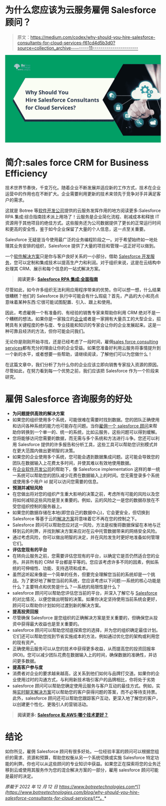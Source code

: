 # 为什么您应该为云服务雇佣 Salesforce 顾问？

> 原文：<https://medium.com/codex/why-should-you-hire-salesforce-consultants-for-cloud-services-f61cd4d5b3d0?source=collection_archive---------11----------------------->

![](img/3f193cf89db0bc4e86da7e21f64f5329.png)

# 简介:sales force CRM for Business Efficiency

技术世界节奏快，千变万化。随着企业不断发展并适应新的工作方式，技术在企业运营中的作用也在不断扩大。企业需要利用更新的技术来领先于竞争对手并满足客户的需求。

这就是 Botree 等[软件开发公司](https://www.botreetechnologies.com/)提供的云服务发挥作用的地方阅读更多:Salesforce RPA 集成:综合指南技术派上用场了！云服务是企业简化流程、削减成本和释放 IT 资源用于其他项目的绝佳方式。这些服务还为公司数据提供了更长的正常运行时间和更高的安全性，鉴于如今企业保留了大量的个人信息，这一点至关重要。

Salesforce 无疑是当今使用最广泛的业务编程阶段之一。对于希望始终如一地处理其业务安排的组织，Salesforce 提供了大量的项目和管理—这正好可以做到。

一个[软件解决方案](https://www.botreetechnologies.com/blog/what-services-does-a-software-development-firm-provide/)只是你与客户良好关系的一小部分。借助 [Salesforce 开发服务](https://www.botreetechnologies.com/blog/salesforce-integration-services/)，您可以定制和集成技术以提高生产力和利润。对于组织来说，这是在云结构中处理其 CRM、展示和每个信息的一站式解决方案。

> **阅读更多:** [**Salesforce RPA 集成:全面指南**](https://www.botreetechnologies.com/blog/rpa-implementation-in-salesforce-a-comprehensive-guide/)

尽管如此，如今许多组织无法利用应用程序带来的优势。你可以想一想，什么结果很糟糕？他们的 Salesforce 执行中可能会有什么瑕疵？首先，产品的大小和亮点意味着某种东西:它很可能试图配置、引入、跟上和使用。

因此，考虑雇佣一个有准备的、有经验的销售专家来帮助你利用 CRM 绝对不是一个糟糕的想法。如果你是一家独立的[企业](https://www.tntra.io/ventures)或者是一家拥有大量员工的大型企业，招聘具有关键程度的参与度、专业技能和知识的专家会让你的企业发展起来。这是一种可靠且经济的方法，但你可能会问我们。

无论你是刚刚开始寻找，还是已经考虑了一段时间，雇佣[sales force consulting services](https://www.botreetechnologies.com/salesforce-consulting-services)都有充分的理由让你的企业受益。如果您准备好利用云服务将事情提升到一个新的水平，或者想要一些帮助，请继续阅读，了解他们可以为您做什么！

在这篇文章中，我们分析了为什么你的企业应该立即向销售专家投入资源的原因。尽管如此，在努力看到每一个优势之前，我们应该把 Salesforce 作为一个阶段来研究。

# 雇佣 Salesforce 咨询服务的好处

*   **为问题提供高效的解决方案**
*   如果您的组织使用多个系统，可能很难在需要时找到数据。您的团队正确使用和访问各种系统的能力也可能存在问题。当你[雇佣一个 salesforce 顾问](https://www.forcetalks.com/top-salesforce-consultants/)来帮助你转换到一个单一的、统一的系统，比如云服务，这些问题可以得到缓解。
*   您将能够访问您需要的数据，而无需与多个系统和方法进行斗争。您还可以利用 Salesforce 提供的许多报告和分析工具，这些工具可以帮助您识别模式并在更大范围内做出更明智的决策。
*   如果您的企业使用多个系统，您可能会遇到数据集成问题。这可能会导致您的团队在数据输入上花费太多时间，并使其难以有效地使用数据。
*   在[企业软件开发公司](https://www.botreetechnologies.com/enterprise-software-development-company)的帮助下，像 Salesforce implementation 这样的单一统一系统可以帮助您的团队减少花费在数据输入上的时间。您无需登录多个系统或使用多个用户 id 就可以访问您需要的信息。
*   **预测并减轻风险**
*   在您做出将对您的组织产生重大影响的决策之前，考虑所有可能的风险以及您将如何减轻这些风险是至关重要的。例如，云的风险之一是您的数据存放在不受您组织控制的服务器上。
*   如果您的数据存储在本地(即您自己的数据中心)，它会更安全，但切换到 Salesforce 等基于云的[解决方案](https://www.tntra.io/case-studies/freight-forwarding)将意味着它不再在您的控制之下。
*   Salesforce 顾问可以帮助您应对这一风险，方法是权衡将数据保留在本地与迁移到云的利弊，并找到解决方案来应对在云中托管数据带来的网络安全风险。
*   通过考虑风险，你可以做出明智的决定，并在风险发生时更好地准备如何管理它们。
*   **评估您现有的平台**
*   在转向云服务之前，您需要评估您现有的平台，以确定它是否仍然适合您的业务。并非所有的 CRM 平台都是平等的。您应该考虑许多不同的因素，例如系统的可伸缩性、功能、支持选项和成本。
*   虽然这听起来像是一个简单的任务，但要完全理解您当前的系统却是一个挑战。为了更好地了解您当前的系统，您应该考虑以下问题:—系统的核心功能是什么？主要特点和优势是什么？—系统的局限性是什么？
*   salesforce 顾问可以帮助您评估您当前的平台，并深入了解它与 [Salesforce](https://www.botreetechnologies.com/blog/rpa-implementation-in-salesforce-a-comprehensive-guide/) 的对比情况，以便您做出明智的决策。如果你决定坚持使用当前系统会更好，顾问可以帮助你计划如何过渡到新的解决方案。
*   **提高投资回报**
*   尽管确保 Salesforce 是您组织的正确解决方案是至关重要的，但确保您从投资中获得最大收益也是至关重要的。
*   salesforce 顾问可以帮助您彻底探索您的选择，并为您的组织确定最佳计划。它们还可以帮助您找到节省实施成本的方法，例如通过优化您的架构或利用您的现有资产。
*   正确使用云服务可以从您的技术中获得更多收益，从而提高您的投资回报率(ROI)。您可以减少团队花费在数据输入上的时间，确保数据的准确性，并访问更多数据。
*   **提高客户参与度**
*   消费者对企业的要求越来越高，这关系到他们如何与品牌打交道。如果你的企业使用过时的沟通方式，与利用新技术吸引客户的品牌相比，你将处于劣势
*   salesforce 顾问可以帮助您确定使用云服务与客户互动的最佳方式。例如，实施[实时聊天解决方案](https://www.tntra.io/case-studies/music-chat-application)可以帮助您的客户获得问题的答案，而不必等待支持票。此外，salesforce 顾问还可以帮助您跟踪客户互动，更深入地了解您的客户，以创建更个性化、更吸引人的营销活动。

> **阅读更多:** [**Salesforce 和 AWS:哪个技术更好？**](https://www.botreetechnologies.com/blog/salesforce-vs-aws/)

# 结论

如你所见，雇佣 Salesforce 顾问有很多好处。一位经验丰富的顾问可以根据您组织的需求、资源和预算，帮助您权衡从另一个系统切换或实施 Salesforce 特定功能的利弊。你也可以从这些顾问的专业知识中获益。如果您正在探索将您的业务迁移到云或使用其服务作为您的混合解决方案的一部分，雇用 salesforce 顾问可能是最好的决定。

*原载于 2022 年 12 月 12 日 https://www.botreetechnologies.com*[](https://www.botreetechnologies.com/blog/why-should-you-hire-salesforce-consultants-for-cloud-services/)**。**